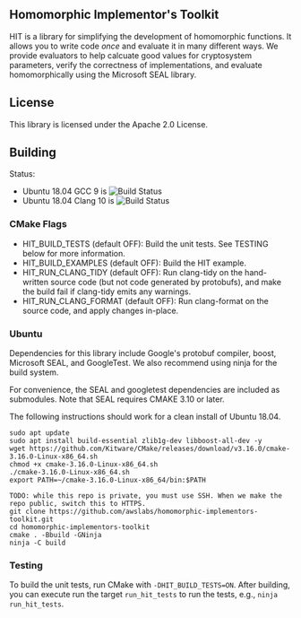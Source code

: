 ## Homomorphic Implementor's Toolkit

HIT is a library for simplifying the development of homomorphic functions. It allows you to write code _once_ and evaluate it in many different ways. We provide evaluators to help calcuate good values for cryptosystem parameters, verify the correctness of implementations, and evaluate homomorphically using the Microsoft SEAL library.

## License

This library is licensed under the Apache 2.0 License.

## Building
Status:
* Ubuntu 18.04 GCC 9 is
  ![Build Status](https://codebuild.us-west-2.amazonaws.com/badges?uuid=eyJlbmNyeXB0ZWREYXRhIjoiS0plc1RnWDFBLzBuSm1DV0J3S2RxenF5ek9XUkYwNWxodkVqSkMrbEdwUnpXQlpOME5BakN6djRnblJlWm92K3NORXZZV1dPOGdVRVIzNVB1UUVLWmtVPSIsIml2UGFyYW1ldGVyU3BlYyI6IkM2a0VPc0xsRmRHQ0hBVDIiLCJtYXRlcmlhbFNldFNlcmlhbCI6MX0%3D&branch=master)
* Ubuntu 18.04 Clang 10 is
  ![Build Status](https://codebuild.us-west-2.amazonaws.com/badges?uuid=eyJlbmNyeXB0ZWREYXRhIjoiTzVreHl2cjN4WENKcmNkMlh1UVpzK1VzYmQwYWJ4OFVXMlZaWHMvYWtHazkrTlA5VzlPZGljSTRPR1JNOS9McERCU1NxY2twVDlBUXEyWWdEWmM4WmRBPSIsIml2UGFyYW1ldGVyU3BlYyI6ImIrTG1JdFF5RytlOVh0MkkiLCJtYXRlcmlhbFNldFNlcmlhbCI6MX0%3D&branch=master)

### CMake Flags
 - HIT_BUILD_TESTS (default OFF): Build the unit tests. See TESTING below for more information.
 - HIT_BUILD_EXAMPLES (default OFF): Build the HIT example.
 - HIT_RUN_CLANG_TIDY (default OFF): Run clang-tidy on the hand-written source code (but not code generated by protobufs), and make the build fail if clang-tidy emits any warnings.
 - HIT_RUN_CLANG_FORMAT (default OFF): Run clang-format on the source code, and apply changes in-place.

### Ubuntu

Dependencies for this library include Google's protobuf compiler, boost, Microsoft SEAL, and GoogleTest.
We also recommend using ninja for the build system.

For convenience, the SEAL and googletest dependencies are included as submodules.
Note that SEAL requires CMAKE 3.10 or later.

The following instructions should work for a clean install of Ubuntu 18.04.
```!bash
sudo apt update
sudo apt install build-essential zlib1g-dev libboost-all-dev -y
wget https://github.com/Kitware/CMake/releases/download/v3.16.0/cmake-3.16.0-Linux-x86_64.sh
chmod +x cmake-3.16.0-Linux-x86_64.sh
./cmake-3.16.0-Linux-x86_64.sh
export PATH=~/cmake-3.16.0-Linux-x86_64/bin:$PATH

TODO: while this repo is private, you must use SSH. When we make the repo public, switch this to HTTPS.
git clone https://github.com/awslabs/homomorphic-implementors-toolkit.git
cd homomorphic-implementors-toolkit
cmake . -Bbuild -GNinja
ninja -C build
```

### Testing
To build the unit tests, run CMake with `-DHIT_BUILD_TESTS=ON`.
After building, you can execute run the target `run_hit_tests` to run the tests, e.g., `ninja run_hit_tests`.
